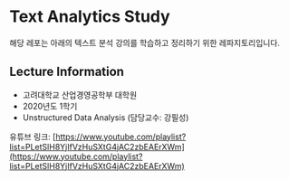 # Text Analytics Study

해당 레포는 아래의 텍스트 분석 강의를 학습하고 정리하기 위한 레파지토리입니다.

## Lecture Information
* 고려대학교 산업경영공학부 대학원
* 2020년도 1학기
* Unstructured Data Analysis (담당교수: 강필성)

유튜브 링크: [https://www.youtube.com/playlist?list=PLetSlH8YjIfVzHuSXtG4jAC2zbEAErXWm](https://www.youtube.com/playlist?list=PLetSlH8YjIfVzHuSXtG4jAC2zbEAErXWm)